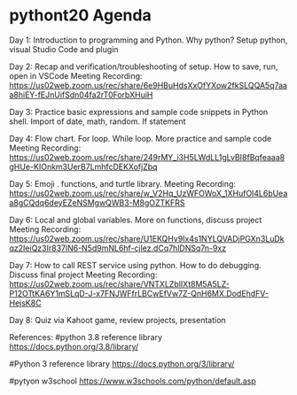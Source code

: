 # pythont20 Agenda
Day 1: Introduction to programming and Python. Why python? Setup python, visual Studio Code and plugin

Day 2: Recap and verification/troubleshooting of setup. How to save, run, open in VSCode 
Meeting Recording:
https://us02web.zoom.us/rec/share/6e9HBuHdsXxOfYXow2fkSLQQA5q7aaa8hiEY-fEJnUifSdn04fa2rT0ForbXHuiH

Day 3: Practice basic expressions and sample code snippets in Python shell. Import of date, math, random. If statement 

Day 4: Flow chart. For loop. While loop. More practice and sample code
Meeting Recording:
https://us02web.zoom.us/rec/share/249rMY_i3H5LWdLL1gLvBI8fBqfeaaa8gHUe-KIOnkm3UerB7LmhfcDEKXofjZbq

Day 5: Emoji . functions, and turtle library. 
Meeting Recording:
https://us02web.zoom.us/rec/share/w_V2Hq_UzWFOWoX_1XHufOl4L6bUeaa8gCQdq6deyEZeNSMgwQWB3-M8gOZTKFRS

Day 6:  Local and global variables. More on functions, discuss project
Meeting Recording:
https://us02web.zoom.us/rec/share/U1EKQHv9Ix4s1NYLQVADjPGXn3LuDkqz2IeiQz3Ir837lN6-N5d9mNL6hf-cjlez.dCq7hlDNSq7n-9xz

Day 7: How to call REST service using python. How to do debugging. Discuss final project 
Meeting Recording:
https://us02web.zoom.us/rec/share/VNTXLZblIXt8M5A5LZ-P12OTtKA6Y1mSLqD-J-x7FNJWFfrLBCwEfVw7Z-QnH6MX.DodEhdFV-HejsK8C

Day 8: Quiz via Kahoot game, review projects, presentation 

References:
#python 3.8 reference library
https://docs.python.org/3.8/library/

#Python 3 reference library
https://docs.python.org/3/library/

#pytyon w3school
https://www.w3schools.com/python/default.asp 

